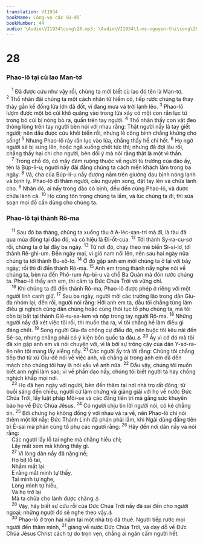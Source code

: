 ```yaml
---
translation: VI1934
bookName: Công-vụ các Sứ-đồ 
bookNumber: 44
audio: \Audio\VI1934\cong\28.mp3; \Audio\VI1934\1-ms-nguyen-thi\cong\28.mp3; \Audio\VI1934\2-ms-david-dong\cong\28.mp3
---
```


<div class="title"><h1>28</h1><h3>Phao-lô tại cù lao Man-tơ</h3></div>
<span class="verse cong_28_1"> <sup>1</sup> Đã được cứu như vậy rồi, chúng ta mới biết cù lao đó tên là Man-tơ. </span>
<span class="verse cong_28_2"><sup>2</sup> Thổ nhân đãi chúng ta một cách nhân từ hiếm có, tiếp rước chúng ta thay thảy gần kề đống lửa lớn đã đốt, vì đang mưa và trời lạnh lẽo. </span>
<span class="verse cong_28_3"><sup>3</sup> Phao-lô lượm được một bó củi khô quăng vào trong lửa xảy có một con rắn lục từ trong bó củi bị nóng bò ra, quấn trên tay người. </span>
<span class="verse cong_28_4"><sup>4</sup> Thổ nhân thấy con vật đeo thòng lòng trên tay người bèn nói với nhau rằng: Thật người nầy là tay giết người; nên dầu được cứu khỏi biển rồi, nhưng lẽ công bình chẳng khứng cho sống! </span>
<span class="verse cong_28_5"><sup>5</sup> Nhưng Phao-lô rảy rắn lục vào lửa, chẳng thấy hề chi hết. </span>
<span class="verse cong_28_6"><sup>6</sup> Họ ngờ người sẽ bị sưng lên, hoặc ngã xuống chết tức thì; nhưng đã đợi lâu rồi, chẳng thấy hại chi cho người, bèn đổi ý mà nói rằng thật là một vì thần. <br/></span>
<span class="verse cong_28_7"> <sup>7</sup> Trong chỗ đó, có mấy đám ruộng thuộc về người tù trưởng của đảo ấy, tên là Búp-li-u; người nầy đãi đằng chúng ta cách mến khách lắm trong ba ngày. </span>
<span class="verse cong_28_8"><sup>8</sup> Vả, cha của Búp-li-u nầy đương nằm trên giường đau bịnh nóng lạnh và bịnh lỵ. Phao-lô đi thăm người, cầu nguyện xong, đặt tay lên và chữa lành cho. </span>
<span class="verse cong_28_9"><sup>9</sup> Nhân đó, ai nấy trong đảo có bịnh, đều đến cùng Phao-lô, và được chữa lành cả. </span>
<span class="verse cong_28_10"><sup>10</sup> Họ cũng tôn trọng chúng ta lắm, và lúc chúng ta đi, thì sửa soạn mọi đồ cần dùng cho chúng ta. <br/></span>
<div class="title"><h3>Phao-lô tại thành Rô-ma</h3></div>
<span class="verse cong_28_11"> <sup>11</sup> Sau đó ba tháng, chúng ta xuống tàu ở A-léc-xan-tri mà đi, là tàu đã qua mùa đông tại đảo đó, và có hiệu là Đi-ốt-cua. </span>
<span class="verse cong_28_12"><sup>12</sup> Tới thành Sy-ra-cu-sơ rồi, chúng ta ở lại đây ba ngày. </span>
<span class="verse cong_28_13"><sup>13</sup> Từ nơi đó, chạy theo mé biển Si-si-lơ, tới thành Rê-ghi-um. Đến ngày mai, vì gió nam nổi lên, nên sau hai ngày nữa chúng ta tới thành Bu-xô-lơ. </span>
<span class="verse cong_28_14"><sup>14</sup> Ở đó gặp anh em mời chúng ta ở lại với bảy ngày; rồi thì đi đến thành Rô-ma. </span>
<span class="verse cong_28_15"><sup>15</sup> Anh em trong thành nầy nghe nói về chúng ta, bèn ra đến Phô-rum Áp-bi-u và chỗ Ba Quán mà đón rước chúng ta. Phao-lô thấy anh em, thì cảm tạ Đức Chúa Trời và vững chí. <br/></span>
<span class="verse cong_28_16"> <sup>16</sup> Khi chúng ta đã đến thành Rô-ma, Phao-lô được phép ở riêng với một người lính canh giữ. </span>
<span class="verse cong_28_17"><sup>17</sup> Sau ba ngày, người mời các trưởng lão trong dân Giu-đa nhóm lại; đến rồi, người nói rằng: Hỡi anh em ta, dẫu tôi chẳng từng làm điều gì nghịch cùng dân chúng hoặc cùng thói tục tổ phụ chúng ta, mà tôi còn bị bắt tại thành Giê-ru-sa-lem và nộp trong tay người Rô-ma. </span>
<span class="verse cong_28_18"><sup>18</sup> Những người nầy đã xét việc tôi rồi, thì muốn tha ra, vì tôi chẳng hề làm điều gì đáng chết. </span>
<span class="verse cong_28_19"><sup>19</sup> Song người Giu-đa chống cự điều đó, nên buộc tôi kêu nài đến Sê-sa, nhưng chẳng phải có ý kiện bổn quốc ta đâu.<a data-toggle="tooltip" data-placement="bottom" title="Cong 25:11">⚓</a></span>
<span class="verse cong_28_20"><sup>20</sup> Ấy vì cớ đó mà tôi đã xin gặp anh em và nói chuyện với, vì là bởi sự trông cậy của dân Y-sơ-ra-ên nên tôi mang lấy xiềng nầy. </span>
<span class="verse cong_28_21"><sup>21</sup> Các người ấy trả lời rằng: Chúng tôi chẳng tiếp thơ từ xứ Giu-đê nói về việc anh, và chẳng ai trong anh em đã đến mách cho chúng tôi hay là nói xấu về anh nữa. </span>
<span class="verse cong_28_22"><sup>22</sup> Dầu vậy, chúng tôi muốn biết anh nghĩ làm sao; vì về phần đạo nầy, chúng tôi biết người ta hay chống nghịch khắp mọi nơi. <br/></span>
<span class="verse cong_28_23"> <sup>23</sup> Họ đã hẹn ngày với người, bèn đến thăm tại nơi nhà trọ rất đông; từ buổi sáng đến chiều, người cứ làm chứng và giảng giải với họ về nước Đức Chúa Trời, lấy luật pháp Môi-se và các đấng tiên tri mà gắng sức khuyên bảo họ về Đức Chúa Jêsus. </span>
<span class="verse cong_28_24"><sup>24</sup> Có người chịu tin lời người nói, có kẻ chẳng tin. </span>
<span class="verse cong_28_25"><sup>25</sup> Bởi chưng họ không đồng ý với nhau và ra về, nên Phao-lô chỉ nói thêm một lời nầy: Đức Thánh Linh đã phán phải lắm, khi Ngài dùng đấng tiên tri Ê-sai mà phán cùng tổ phụ các ngươi rằng: </span>
<span class="verse cong_28_26"><sup>26</sup> Hãy đến nơi dân nầy và nói rằng: <br/> Các ngươi lấy lỗ tai nghe mà chẳng hiểu chi; <br/> Lấy mắt xem mà không thấy gì. <br/></span>
<span class="verse cong_28_27"> <sup>27</sup> Vì lòng dân nầy đã nặng nề; <br/> Họ bịt lỗ tai, <br/> Nhắm mắt lại. <br/> E rằng mắt mình tự thấy, <br/> Tai mình tự nghe, <br/> Lòng mình tự hiểu, <br/> Và họ trở lại <br/> Mà ta chữa cho lành được chăng.<a data-toggle="tooltip" data-placement="bottom" title="Es 6:9-10">⚓</a><br/></span>
<span class="verse cong_28_28"> <sup>28</sup> Vậy, hãy biết sự cứu rỗi của Đức Chúa Trời nầy đã sai đến cho người ngoại; những người đó sẽ nghe theo vậy.<a data-toggle="tooltip" data-placement="bottom" title="Có bản khác có câu 29 rằng: Khi người nói xong, thì các người Giu-đa đi ra, cãi lẫy cùng nhau dữ lắm">⚓</a><br/></span>
<span class="verse cong_28_30"> <sup>30</sup> Phao-lô ở trọn hai năm tại một nhà trọ đã thuê. Người tiếp rước mọi người đến thăm mình, </span>
<span class="verse cong_28_31"><sup>31</sup> giảng về nước Đức Chúa Trời, và dạy dỗ về Đức Chúa Jêsus Christ cách tự do trọn vẹn, chẳng ai ngăn cấm người hết. <br/></span>

